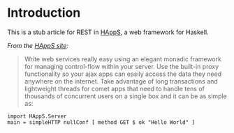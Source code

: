 # Introduction #

This is a stub article for REST in [HAppS](http://happs.org/), a web framework for Haskell.

_From the [HAppS site](http://happs.org/):_

> Write web services really easy using an elegant monadic framework for managing control-flow within your server. Use the built-in proxy functionality so your ajax apps can easily access the data they need anywhere on the internet. Take advantage of long transactions and lightweight threads for comet apps that need to handle tens of thousands of concurrent users on a single box and it can be as simple as:
```
import HAppS.Server 
main = simpleHTTP nullConf [ method GET $ ok "Hello World" ] 
```